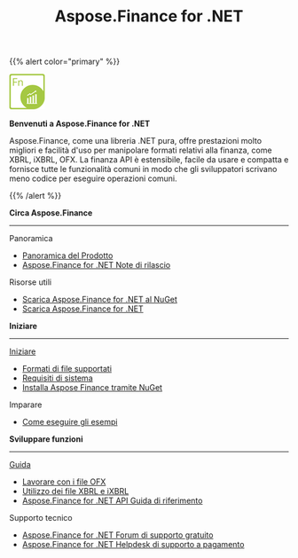 ﻿---
title: Aspose.Finance for .NET
linktitle: Aspose.Finance for .NET
keywords: finance,xbrl,ixbrl,ofx,.net,dotnet,C#
description: Fornisce prestazioni molto migliori e facilità d'uso per manipolare formati relativi alla finanza, come XBRL, iXBRL, OFX utilizzando C#
type: docs
weight: 10
url: /it/net/
is_root: true
aliases:
  - /net/working-with-aspose-finance/ 
---
{{% alert color="primary" %}} 

<img src="home_1.png" style="width:64px;height:64px;" alt="Aspose.Finance for .NET Product Logo" />

**Benvenuti a Aspose.Finance for .NET**

Aspose.Finance, come una libreria .NET pura, offre prestazioni molto migliori e facilità d'uso per manipolare formati relativi alla finanza, come XBRL, iXBRL, OFX. La finanza API è estensibile, facile da usare e compatta e fornisce tutte le funzionalità comuni in modo che gli sviluppatori scrivano meno codice per eseguire operazioni comuni.

{{% /alert %}}

<div class="row">
	<div class="col-md-4">
		<p><b>Circa Aspose.Finance</b></p>
			<hr><p>Panoramica</p></hr>
			<ul>
				<li><a href="/finance/it/net/product-overview/">Panoramica del Prodotto</a></li>
			  <li><a href="/finance/it/net/release-notes/">Aspose.Finance for .NET Note di rilascio</a></li>
			</ul>            
	        <p>Risorse utili</p>
			<ul>
				<li><a href="https://www.nuget.org/packages/Aspose.Finance/">Scarica Aspose.Finance for .NET al NuGet</a></li>
				<li><a href="https://downloads.aspose.com/finance/net">Scarica Aspose.Finance for .NET</a></li>
			</ul>
	</div>
	<div class="col-md-4">
		<p><b>Iniziare</b></p>
			<hr><p><a href="/finance/it/net/getting-started/">Iniziare</a></p></hr>
			<ul>
				<li><a href="/finance/it/net/supported-file-formats/">Formati di file supportati</a></li>
				<li><a href="/finance/it/net/system-requirements/">Requisiti di sistema</a></li>
				<li><a href="/finance/it/net/installation/">Installa Aspose Finance tramite NuGet</a></li>
			</ul>
			<p>Imparare</p>
			<ul>
				<li><a href="/finance/it/net/how-to-run-the-examples/">Come eseguire gli esempi</a></li>
			</ul>
	</div>
	<div class="col-md-4">
		<p><b>Sviluppare funzioni</b></p>
			<hr><p><a href="/finance/it/net/developer-guide/">Guida</a></p></hr>
			<ul>
				<li><a href="/finance/it/net/working-with-ofx-files/">Lavorare con i file OFX</a></li>
				<li><a href="/finance/it/net/working-with-xbrl-and-ixbrl-files/">Utilizzo dei file XBRL e iXBRL</a></li>
				<li><a href="https://reference.aspose.com/finance/net">Aspose.Finance for .NET API Guida di riferimento</a></li>
			</ul>	
			<p>Supporto tecnico</p>
			<ul>
				<li><a href="https://forum.aspose.com/c/finance/43">Aspose.Finance for .NET Forum di supporto gratuito</a></li>
				<li><a href="https://helpdesk.aspose.com/">Aspose.Finance for .NET Helpdesk di supporto a pagamento</a></li>
			</ul>
	</div>
</div>
